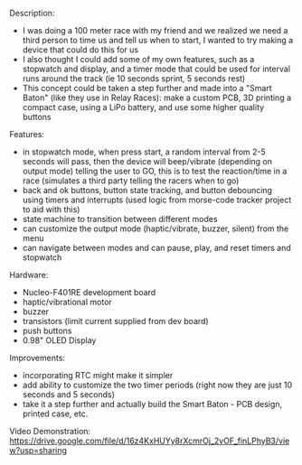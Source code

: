 Description: 
- I was doing a 100 meter race with my friend and we realized we need a third person to time us and tell us when to start, I wanted to try making a device that could do this for us 
- I also thought I could add some of my own features, such as a stopwatch and display, and a timer mode that could be used for interval runs around the track (ie 10 seconds sprint, 5 seconds rest)
- This concept could be taken a step further and made into a "Smart Baton" (like they use in Relay Races): make a custom PCB, 3D printing a compact case, using a LiPo battery, and use some higher quality buttons

Features:
- in stopwatch mode, when press start, a random interval from 2-5 seconds will pass, then the device will beep/vibrate (depending on output mode) telling the user to GO, this is to test the reaction/time in a race (simulates a third party telling the racers when to go)
- back and ok buttons, button state tracking, and button debouncing using timers and interrupts (used logic from morse-code tracker project to aid with this)
- state machine to transition between different modes
- can customize the output mode (haptic/vibrate, buzzer, silent) from the menu
- can navigate between modes and can pause, play, and reset timers and stopwatch 

Hardware:
- Nucleo-F401RE development board
- haptic/vibrational motor
- buzzer
- transistors (limit current supplied from dev board)
- push buttons
- 0.98" OLED Display

Improvements:
- incorporating RTC might make it simpler
- add ability to customize the two timer periods (right now they are just 10 seconds and 5 seconds)
- take it a step further and actually build the Smart Baton - PCB design, printed case, etc. 

Video Demonstration:
https://drive.google.com/file/d/16z4KxHUYy8rXcmrOj_2vOF_finLPhyB3/view?usp=sharing

